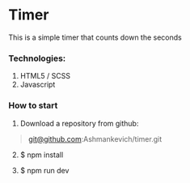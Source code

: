 # Timer
This is a simple timer that counts down the seconds

### Technologies:
1. HTML5 / SCSS
2. Javascript

### How to start
1. Download a repository from github:
>git@github.com:Ashmankevich/timer.git

2. $ npm install

3. $ npm run dev
